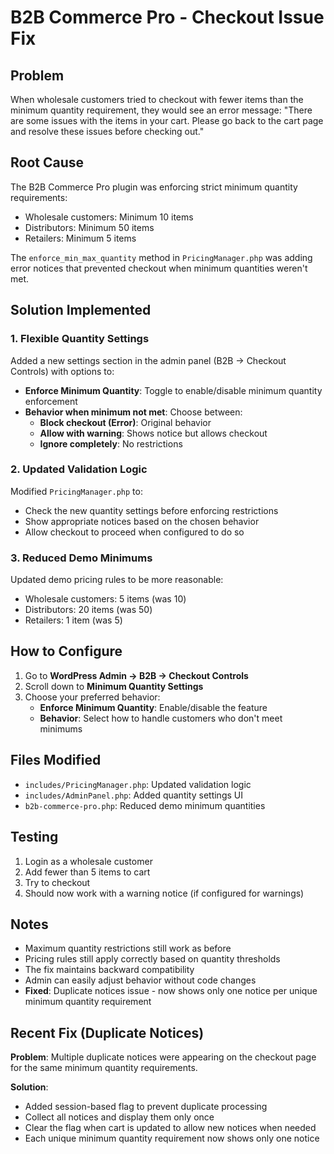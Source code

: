 # B2B Commerce Pro - Checkout Issue Fix

## Problem
When wholesale customers tried to checkout with fewer items than the minimum quantity requirement, they would see an error message: "There are some issues with the items in your cart. Please go back to the cart page and resolve these issues before checking out."

## Root Cause
The B2B Commerce Pro plugin was enforcing strict minimum quantity requirements:
- Wholesale customers: Minimum 10 items
- Distributors: Minimum 50 items  
- Retailers: Minimum 5 items

The `enforce_min_max_quantity` method in `PricingManager.php` was adding error notices that prevented checkout when minimum quantities weren't met.

## Solution Implemented

### 1. Flexible Quantity Settings
Added a new settings section in the admin panel (B2B → Checkout Controls) with options to:
- **Enforce Minimum Quantity**: Toggle to enable/disable minimum quantity enforcement
- **Behavior when minimum not met**: Choose between:
  - **Block checkout (Error)**: Original behavior
  - **Allow with warning**: Shows notice but allows checkout
  - **Ignore completely**: No restrictions

### 2. Updated Validation Logic
Modified `PricingManager.php` to:
- Check the new quantity settings before enforcing restrictions
- Show appropriate notices based on the chosen behavior
- Allow checkout to proceed when configured to do so

### 3. Reduced Demo Minimums
Updated demo pricing rules to be more reasonable:
- Wholesale customers: 5 items (was 10)
- Distributors: 20 items (was 50)
- Retailers: 1 item (was 5)

## How to Configure

1. Go to **WordPress Admin → B2B → Checkout Controls**
2. Scroll down to **Minimum Quantity Settings**
3. Choose your preferred behavior:
   - **Enforce Minimum Quantity**: Enable/disable the feature
   - **Behavior**: Select how to handle customers who don't meet minimums

## Files Modified

- `includes/PricingManager.php`: Updated validation logic
- `includes/AdminPanel.php`: Added quantity settings UI
- `b2b-commerce-pro.php`: Reduced demo minimum quantities

## Testing

1. Login as a wholesale customer
2. Add fewer than 5 items to cart
3. Try to checkout
4. Should now work with a warning notice (if configured for warnings)

## Notes

- Maximum quantity restrictions still work as before
- Pricing rules still apply correctly based on quantity thresholds
- The fix maintains backward compatibility
- Admin can easily adjust behavior without code changes
- **Fixed**: Duplicate notices issue - now shows only one notice per unique minimum quantity requirement

## Recent Fix (Duplicate Notices)

**Problem**: Multiple duplicate notices were appearing on the checkout page for the same minimum quantity requirements.

**Solution**: 
- Added session-based flag to prevent duplicate processing
- Collect all notices and display them only once
- Clear the flag when cart is updated to allow new notices when needed
- Each unique minimum quantity requirement now shows only one notice
